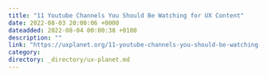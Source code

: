 ```yaml
---
title: "11 Youtube Channels You Should Be Watching for UX Content"
date: 2022-08-03 20:00:06 +0000
dateadded: 2022-08-04 00:00:38 +0100
description: ""
link: "https://uxplanet.org/11-youtube-channels-you-should-be-watching-for-ux-content-64b937e8b5f6?source=rss----819cc2aaeee0---4"
category:
directory: _directory/ux-planet.md
---
```

